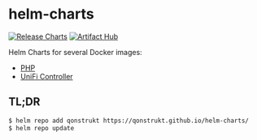 # helm-charts
[![Release Charts](https://github.com/Qonstrukt/helm-charts/actions/workflows/release.yaml/badge.svg)](https://github.com/Qonstrukt/helm-charts/actions/workflows/release.yaml)
[![Artifact Hub](https://img.shields.io/endpoint?url=https://artifacthub.io/badge/repository/qonstrukt)](https://artifacthub.io/packages/search?repo=qonstrukt)

Helm Charts for several Docker images:
- [PHP](https://hub.docker.com/r/qonstrukt/php)
- [UniFi Controller](https://hub.docker.com/r/linuxserver/unifi-controller)


## TL;DR

```bash
$ helm repo add qonstrukt https://qonstrukt.github.io/helm-charts/
$ helm repo update
```